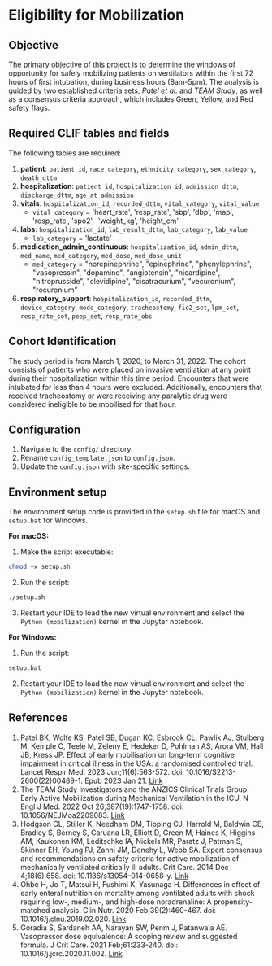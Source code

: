 # Eligibility for Mobilization

## Objective

The primary objective of this project is to determine the windows of opportunity for safely mobilizing patients on ventilators within the first 72 hours of first intubation, during business hours (8am-5pm). The analysis is guided by two established criteria sets, *Patel et al.* and *TEAM Study*, as well as a consensus criteria approach, which includes Green, Yellow, and Red safety flags.


## Required CLIF tables and fields

The following tables are required:
1. **patient**: `patient_id`, `race_category`, `ethnicity_category`, `sex_category`, `death_dttm`
2. **hospitalization**: `patient_id`, `hospitalization_id`, `admission_dttm`, `discharge_dttm`, `age_at_admission`
3. **vitals**: `hospitalization_id`, `recorded_dttm`, `vital_category`, `vital_value`
   - `vital_category` = 'heart_rate', 'resp_rate', 'sbp', 'dbp', 'map', 'resp_rate', 'spo2', ''weight_kg', 'height_cm'
4. **labs**: `hospitalization_id`, `lab_result_dttm`, `lab_category`, `lab_value`
   - `lab_category` = 'lactate'
5. **medication_admin_continuous**: `hospitalization_id`, `admin_dttm`, `med_name`, `med_category`, `med_dose`, `med_dose_unit`
   - `med_category` = "norepinephrine", "epinephrine", "phenylephrine", "vasopressin", "dopamine", "angiotensin", "nicardipine", "nitroprusside", "clevidipine", "cisatracurium", "vecuronium", "rocuronium"
6. **respiratory_support**: `hospitalization_id`, `recorded_dttm`, `device_category`, `mode_category`, `tracheostomy`, `fio2_set`, `lpm_set`, `resp_rate_set`, `peep_set`, `resp_rate_obs`

## Cohort Identification 

The study period is from March 1, 2020, to March 31, 2022. The cohort consists of patients who were placed on invasive ventilation at any point during their hospitalization within this time period. Encounters that were intubated for less than 4 hours were excluded. Additionally, encounters that received tracheostomy or were receiving any paralytic drug were considered ineligible to be mobilised for that hour.

## Configuration

1. Navigate to the `config/` directory.
2. Rename `config_template.json` to `config.json`.
3. Update the `config.json` with site-specific settings.


## Environment setup

The environment setup code is provided in the `setup.sh` file for macOS and `setup.bat` for Windows.

**For macOS:**

1. Make the script executable: 
```bash
chmod +x setup.sh
```

2. Run the script:
```bash
./setup.sh
```

3. Restart your IDE to load the new virtual environment and select the `Python (mobilization)` kernel in the Jupyter notebook.

**For Windows:**

1. Run the script:
```bat
setup.bat
```

2. Restart your IDE to load the new virtual environment and select the `Python (mobilization)` kernel in the Jupyter notebook.


## References

1. Patel BK, Wolfe KS, Patel SB, Dugan KC, Esbrook CL, Pawlik AJ, Stulberg M, Kemple C, Teele M, Zeleny E, Hedeker D, Pohlman AS, Arora VM, Hall JB, Kress JP. Effect of early mobilisation on long-term cognitive impairment in critical illness in the USA: a randomised controlled trial. Lancet Respir Med. 2023 Jun;11(6):563-572. doi: 10.1016/S2213-2600(22)00489-1. Epub 2023 Jan 21. [Link](https://pubmed.ncbi.nlm.nih.gov/36693400/)
2. The TEAM Study Investigators and the ANZICS Clinical Trials Group. Early Active Mobilization during Mechanical Ventilation in the ICU. N Engl J Med. 2022 Oct 26;387(19):1747-1758. doi: 10.1056/NEJMoa2209083. [Link](https://www.nejm.org/doi/full/10.1056/NEJMoa2209083)
3. Hodgson CL, Stiller K, Needham DM, Tipping CJ, Harrold M, Baldwin CE, Bradley S, Berney S, Caruana LR, Elliott D, Green M, Haines K, Higgins AM, Kaukonen KM, Leditschke IA, Nickels MR, Paratz J, Patman S, Skinner EH, Young PJ, Zanni JM, Denehy L, Webb SA. Expert consensus and recommendations on safety criteria for active mobilization of mechanically ventilated critically ill adults. Crit Care. 2014 Dec 4;18(6):658. doi: 10.1186/s13054-014-0658-y. [Link](https://pubmed.ncbi.nlm.nih.gov/25475522/)
4. Ohbe H, Jo T, Matsui H, Fushimi K, Yasunaga H. Differences in effect of early enteral nutrition on mortality among ventilated adults with shock requiring low-, medium-, and high-dose noradrenaline: A propensity-matched analysis. Clin Nutr. 2020 Feb;39(2):460-467. doi: 10.1016/j.clnu.2019.02.020. [Link](https://pubmed.ncbi.nlm.nih.gov/30808573/)
5. Goradia S, Sardaneh AA, Narayan SW, Penm J, Patanwala AE. Vasopressor dose equivalence: A scoping review and suggested formula. J Crit Care. 2021 Feb;61:233-240. doi: 10.1016/j.jcrc.2020.11.002. [Link](https://pubmed.ncbi.nlm.nih.gov/33220576/)


